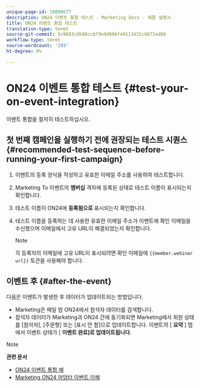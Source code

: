 ```yaml
---
unique-page-id: 10096677
description: ON24 이벤트 통합 테스트 - Marketing Docs - 제품 설명서
title: ON24 이벤트 통합 테스트
translation-type: tm+mt
source-git-commit: 5c9683c6b00ccbf9e9d606fd4513432c9872ad00
workflow-type: tm+mt
source-wordcount: '193'
ht-degree: 0%

---
```



# ON24 이벤트 통합 테스트 {#test-your-on-event-integration}

이벤트 통합을 철저히 테스트하십시오.

## 첫 번째 캠페인을 실행하기 전에 권장되는 테스트 시퀀스 {#recommended-test-sequence-before-running-your-first-campaign}

1. 이벤트의 등록 양식을 작성하고 유효한 이메일 주소를 사용하여 테스트합니다.
1. Marketing To 이벤트의 **멤버십** 격자에 등록된 상태로 테스트 이름이 표시되는지 확인합니다.
1. 테스트 이름이 ON24에 **등록됨으로** 표시되는지 확인합니다.
1. 테스트 이름을 등록하는 데 사용한 유효한 이메일 주소가 이벤트에 확인 이메일을 수신했으며 이메일에서 고유 URL이 해결되었는지 확인합니다.

   >[!NOTE]
   >
   >각 등록자의 이메일에 고유 URL이 표시되려면 확인 이메일에 `{{member.webinar url}}` 토큰을 사용해야 합니다.

## 이벤트 후 {#after-the-event}

다음은 이벤트가 발생한 후 데이터가 업데이트되는 방법입니다.

* Marketing은 매일 밤 ON24에서 참석자 데이터를 검색합니다.
* 참석자 데이터가 Marketing과 ON24 간에 동기화되면 Marketing에서 회원 상태를 [참석자], [주문형] 또는 [표시 안 함]으로 업데이트합니다. 이벤트의 [ **요약** ] 탭에서 이벤트 상태가 [ **이벤트 완료]로 업데이트됩니다**.

>[!NOTE]
>
>**관련 문서**
>
>* [ON24 이벤트 통합 예](example-on24-event-integration.md)
>* [Marketing ON24 어댑터 이벤트 이해](understanding-marketo-on24-adapter-events.md)

>



